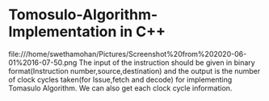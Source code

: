# Tomosulo-Algorithm-Implementation in C++
file:///home/swethamohan/Pictures/Screenshot%20from%202020-06-01%2016-07-50.png
The input of the instruction should be given in binary format(Instruction number,source,destination) and the output is the number of clock cycles taken(for Issue,fetch and decode) for implementing Tomasulo Algorithm.
We can also get each clock cycle information.
